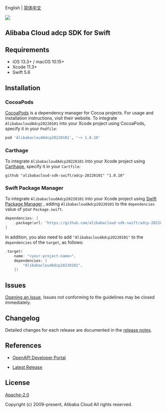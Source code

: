 English | [简体中文](README-CN.md)

![](https://aliyunsdk-pages.alicdn.com/icons/AlibabaCloud.svg)

## Alibaba Cloud adcp SDK for Swift

## Requirements

- iOS 13.3+ / macOS 10.15+
- Xcode 11.3+
- Swift 5.6

## Installation

### CocoaPods

[CocoaPods](https://cocoapods.org) is a dependency manager for Cocoa projects. For usage and installation instructions, visit their website. To integrate `AlibabacloudAdcp20220101` into your Xcode project using CocoaPods, specify it in your `Podfile`:

```ruby
pod 'AlibabacloudAdcp20220101', '~> 1.0.10'
```

### Carthage

To integrate `AlibabacloudAdcp20220101` into your Xcode project using [Carthage](https://github.com/Carthage/Carthage), specify it in your `Cartfile`:

```ogdl
github "alibabacloud-sdk-swift/adcp-20220101" "1.0.10"
```

### Swift Package Manager

To integrate `AlibabacloudAdcp20220101` into your Xcode project using [Swift Package Manager](https://swift.org/package-manager/) , adding `AlibabacloudAdcp20220101` to the `dependencies` value of your `Package.swift`.

```swift
dependencies: [
    .package(url: "https://github.com/alibabacloud-sdk-swift/adcp-20220101.git", from: "1.0.10")
]
```

In addition, you also need to add `"AlibabacloudAdcp20220101"` to the `dependencies` of the `target`, as follows:

```swift
.target(
    name: "<your-project-name>",
    dependencies: [
        "AlibabacloudAdcp20220101",
    ])
```

## Issues

[Opening an Issue](https://github.com/alibabacloud-sdk-swift/adcp-20220101/issues/new), Issues not conforming to the guidelines may be closed immediately.

## Changelog

Detailed changes for each release are documented in the [release notes](./ChangeLog.txt).

## References

* [OpenAPI Developer Portal](https://next.api.alibabacloud.com/home)
- [Latest Release](https://github.com/alibabacloud-sdk-swift/adcp-20220101)

## License

[Apache-2.0](http://www.apache.org/licenses/LICENSE-2.0)

Copyright (c) 2009-present, Alibaba Cloud All rights reserved.
